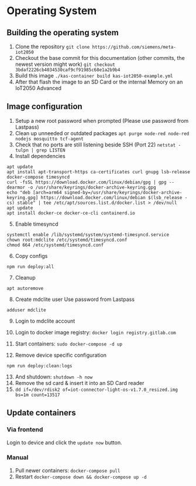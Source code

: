 # Operating System

## Building the operating system

1. Clone the repository `git clone https://github.com/siemens/meta-iot2050`
2. Checkout the base commit for this documentation (other commits, the newest version might work) `git checkout 3bdaf2226cb4034530caf9cf91985c68e1a2b9b4`
3. Build this image `./kas-container build kas-iot2050-example.yml`
4. After that flash the image to an SD Card or the internal Memory on an IoT2050 Advanced

## Image configuration

1. Setup a new root password when prompted (Please use password from Lastpass)
2. Clean up unneeded or outdated packages `apt purge node-red node-red nodejs mosquitto tcf-agent`
3. Check that no ports are still listening beside SSH (Port 22) `netstat -tulpn | grep LISTEN`
4. Install dependencies

```
apt update
apt install apt-transport-https ca-certificates curl gnupg lsb-release docker-compose timesyncd
curl -fsSL https://download.docker.com/linux/debian/gpg | gpg --dearmor -o /usr/share/keyrings/docker-archive-keyring.gpg
echo "deb [arch=arm64 signed-by=/usr/share/keyrings/docker-archive-keyring.gpg] https://download.docker.com/linux/debian $(lsb_release -cs) stable" | tee /etc/apt/sources.list.d/docker.list > /dev/null
apt update
apt install docker-ce docker-ce-cli containerd.io
```


5. Enable timesyncd
```
systemctl enable /lib/systemd/system/systemd-timesyncd.service
chown root:mdclite /etc/systemd/timesyncd.conf
chmod 664 /etc/systemd/timesyncd.conf
```

6. Copy configs
```
npm run deploy:all
```


7. Cleanup
```
apt autoremove
```

8. Create mdclite user
Use password from Lastpass
```
adduser mdclite
```

9. Login to mdclite account 
10. Login to docker image registry: `docker login registry.gitlab.com`
11. Start containers: `sudo docker-compose -d up`

12. Remove device specific configuration
```
npm run deploy:clean:logs
```
13. And shutdown: `shutdown -h now`
14. Remove the sd card & insert it into an SD Card reader
15. `dd if=/dev/rdisk2 of=iot-connector-light-os-v1.7.0_resized.img bs=1m count=13517`

## Update containers

### Via frontend 
Login to device and click the `update now` button.
### Manual
1. Pull newer containers: `docker-compose pull`
2. Restart `docker-compose down && docker-compose up -d`

